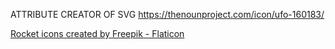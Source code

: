 

ATTRIBUTE CREATOR OF SVG https://thenounproject.com/icon/ufo-160183/

<a href="https://www.flaticon.com/free-icons/rocket" title="rocket icons">Rocket icons created by Freepik - Flaticon</a>